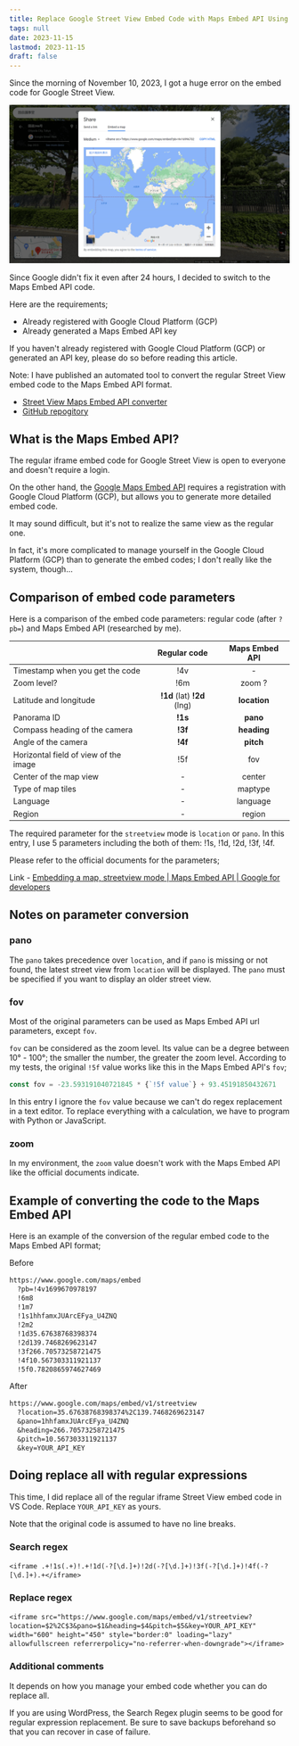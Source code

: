 ```yaml
---
title: Replace Google Street View Embed Code with Maps Embed API Using Regular Expressions
tags: null
date: 2023-11-15
lastmod: 2023-11-15
draft: false
---
```


Since the morning of November 10, 2023, I got a huge error on the embed code for Google Street View.

![Google Maps Street View embed code](../../../images/googlemap01.en.png "© Google")

Since Google didn't fix it even after 24 hours, I decided to switch to the Maps Embed API code.

Here are the requirements;

- Already registered with Google Cloud Platform (GCP)
- Already generated a Maps Embed API key

If you haven't already registered with Google Cloud Platform (GCP) or generated an API key, please do so before reading this article.

Note: I have published an automated tool to convert the regular Street View embed code to the Maps Embed API format.

- [Street View Maps Embed API converter](https://profound-arithmetic-7fd00d.netlify.app)
- [GitHub repogitory](https://github.com/mayumih387/streetview-converter)

## What is the Maps Embed API?

The regular iframe embed code for Google Street View is open to everyone and doesn't require a login.

On the other hand, the [Google Maps Embed API](https://developers.google.com/maps/documentation/embed/get-started) requires a registration with Google Cloud Platform (GCP), but allows you to generate more detailed embed code.

It may sound difficult, but it's not to realize the same view as the regular one.

In fact, it's more complicated to manage yourself in the Google Cloud Platform (GCP) than to generate the embed codes; I don't really like the system, though...

## Comparison of embed code parameters

Here is a comparison of the embed code parameters: regular code (after `?pb=`) and Maps Embed API (researched by me).

|                                       |        Regular code         | Maps Embed API |
| ------------------------------------- | :-------------------------: | :------------: |
| Timestamp when you get the code       |             !4v             |       -        |
| Zoom level?                           |             !6m             |     zoom ?     |
| Latitude and longitude                | **!1d** (lat) **!2d** (lng) |  **location**  |
| Panorama ID                           |           **!1s**           |    **pano**    |
| Compass heading of the camera         |           **!3f**           |  **heading**   |
| Angle of the camera                   |           **!4f**           |   **pitch**    |
| Horizontal field of view of the image |             !5f             |      fov       |
| Center of the map view                |              -              |     center     |
| Type of map tiles                     |              -              |    maptype     |
| Language                              |              -              |    language    |
| Region                                |              -              |     region     |

The required parameter for the `streetview` mode is `location` or `pano`. In this entry, I use 5 parameters including the both of them: !1s, !1d, !2d, !3f, !4f.

Please refer to the official documents for the parameters;

Link - [Embedding a map, streetview mode | Maps Embed API | Google for developers](https://developers.google.com/maps/documentation/embed/embedding-map?hl=en#streetview_mode)

## Notes on parameter conversion

### pano

The `pano` takes precedence over `location`, and if `pano` is missing or not found, the latest street view from `location` will be displayed. The `pano` must be specified if you want to display an older street view.

### fov

Most of the original parameters can be used as Maps Embed API url parameters, except `fov`.

`fov` can be considered as the zoom level. Its value can be a degree between 10° - 100°; the smaller the number, the greater the zoom level. According to my tests, the original `!5f` value works like this in the Maps Embed API's `fov`;

```js
const fov = -23.593191040721845 * {`!5f value`} + 93.45191850432671
```

In this entry I ignore the `fov` value because we can't do regex replacement in a text editor. To replace everything with a calculation, we have to program with Python or JavaScript.

### zoom

In my environment, the `zoom` value doesn't work with the Maps Embed API like the official documents indicate.

## Example of converting the code to the Maps Embed API

Here is an example of the conversion of the regular embed code to the Maps Embed API format;

<div class="filename">Before</div>

```text
https://www.google.com/maps/embed
  ?pb=!4v1699670978197
  !6m8
  !1m7
  !1s1hhfamxJUArcEFya_U4ZNQ
  !2m2
  !1d35.67638768398374
  !2d139.7468269623147
  !3f266.70573258721475
  !4f10.567303311921137
  !5f0.7820865974627469
```

<div class="filename">After</div>

```text
https://www.google.com/maps/embed/v1/streetview
  ?location=35.67638768398374%2C139.7468269623147
  &pano=1hhfamxJUArcEFya_U4ZNQ
  &heading=266.70573258721475
  &pitch=10.567303311921137
  &key=YOUR_API_KEY
```

## Doing replace all with regular expressions

This time, I did replace all of the regular iframe Street View embed code in VS Code. Replace `YOUR_API_KEY` as yours.

Note that the original code is assumed to have no line breaks.

### Search regex

```text
<iframe .+!1s(.+)!.+!1d(-?[\d.]+)!2d(-?[\d.]+)!3f(-?[\d.]+)!4f(-?[\d.]+).+</iframe>
```

### Replace regex

```text
<iframe src="https://www.google.com/maps/embed/v1/streetview?location=$2%2C$3&pano=$1&heading=$4&pitch=$5&key=YOUR_API_KEY" width="600" height="450" style="border:0" loading="lazy" allowfullscreen referrerpolicy="no-referrer-when-downgrade"></iframe>
```

### Additional comments

It depends on how you manage your embed code whether you can do replace all.

If you are using WordPress, the Search Regex plugin seems to be good for regular expression replacement. Be sure to save backups beforehand so that you can recover in case of failure.
